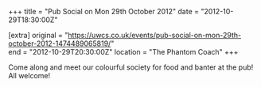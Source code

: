 +++
title = "Pub Social on Mon 29th October 2012"
date = "2012-10-29T18:30:00Z"

[extra]
original = "https://uwcs.co.uk/events/pub-social-on-mon-29th-october-2012-1474489065819/"    
end = "2012-10-29T20:30:00Z"
location = "The Phantom Coach"
+++

Come along and meet our colourful society for food and banter at the pub\! All welcome\!

